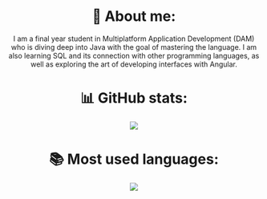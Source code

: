 <h1 align='center'>🌱 About me:</h1>
<div align='center'>
    <p>
        I am a final year student in Multiplatform Application Development (DAM) who is diving deep into Java with the goal of mastering the language. I am also learning SQL and its connection with other programming languages, as well as exploring the art of developing interfaces with Angular.
    </p>
</div>

<h1 align='center'>📊 GitHub stats:</h1>
<div align='center'>
    <a href="https://github.com/eczalaya">
        <img src="https://github-readme-stats.vercel.app/api?username=eczalaya&layout=compact&theme=react&hide_border=true&show_icons=true&hide_title=true"/>
    </a>
</div>


<h1 align='center'>📚 Most used languages:</h1>
<div align='center'>
    <a href="https://github.com/eczalaya">
        <img src="https://github-readme-stats.vercel.app/api/top-langs/?username=eczalaya&hide_title=true&theme=react&hide_border=true"/>
    </a>
</div>
